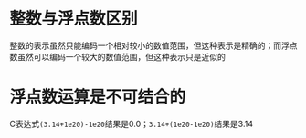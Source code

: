 # 整数与浮点数区别

整数的表示虽然只能编码一个相对较小的数值范围，但这种表示是精确的；而浮点数虽然可以编码一个较大的数值范围，但这种表示只是近似的



# 浮点数运算是不可结合的

C表达式`(3.14+1e20)-1e20`结果是0.0；`3.14+(1e20-1e20)`结果是3.14
